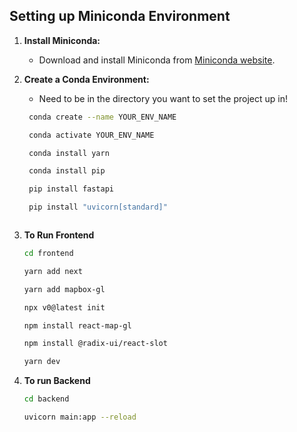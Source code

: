 

## Setting up Miniconda Environment

1. **Install Miniconda:**
   - Download and install Miniconda from [Miniconda website](https://docs.conda.io/en/latest/miniconda.html).

2. **Create a Conda Environment:**
   - Need to be in the directory you want to set the project up in!

   ```bash
    conda create --name YOUR_ENV_NAME

    conda activate YOUR_ENV_NAME

    conda install yarn

    conda install pip

    pip install fastapi

    pip install "uvicorn[standard]"



3. **To Run Frontend**
   ```bash
   cd frontend

   yarn add next

   yarn add mapbox-gl

   npx v0@latest init 

   npm install react-map-gl

   npm install @radix-ui/react-slot

   yarn dev

5. **To run Backend**
   ```bash
   cd backend

   uvicorn main:app --reload
